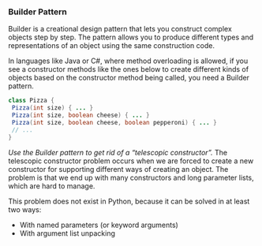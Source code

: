### Builder Pattern

Builder is a creational design pattern that lets you construct complex objects step by step. The pattern allows you to
produce different types and representations of an object using the same construction code.

In languages like Java or C#, where method overloading is allowed, if you see a constructor methods like the ones below
to create different kinds of objects based on the constructor method being called, you need a Builder pattern.

```java
class Pizza {
 Pizza(int size) { ... }
 Pizza(int size, boolean cheese) { ... }
 Pizza(int size, boolean cheese, boolean pepperoni) { ... }
 // ...
} 
```

*Use the Builder pattern to get rid of a “telescopic constructor”.* The telescopic constructor problem occurs when we
are forced to create a new constructor for supporting different ways of creating an object. The problem is that we end
up with many constructors and long parameter lists, which are hard to manage.

This problem does not exist in Python, because it can be solved in at least two ways:

* With named parameters (or keyword arguments)
* With argument list unpacking